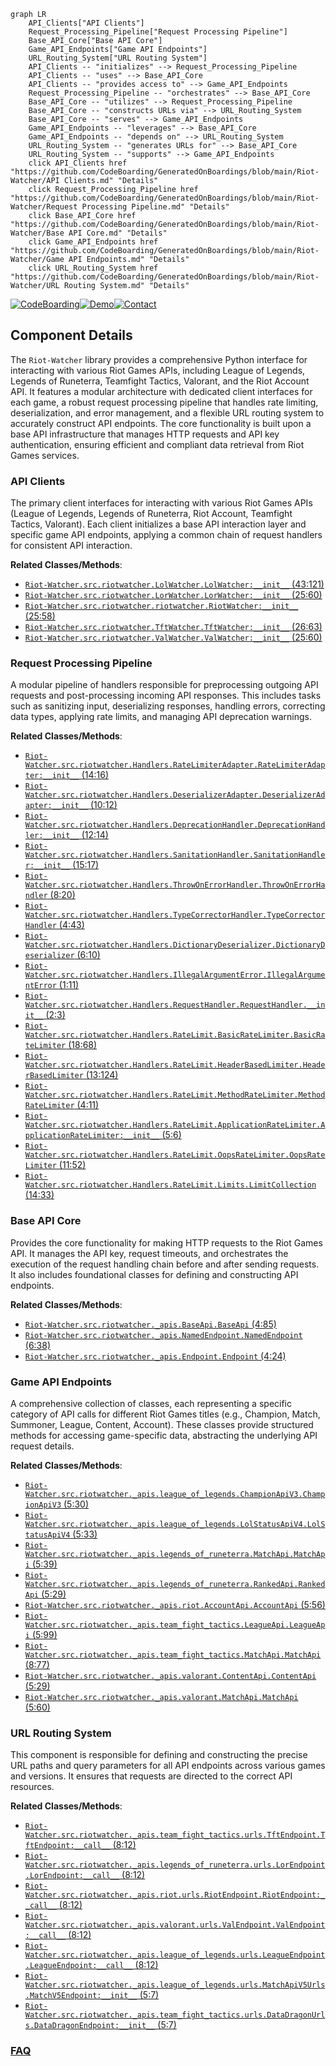 ```mermaid
graph LR
    API_Clients["API Clients"]
    Request_Processing_Pipeline["Request Processing Pipeline"]
    Base_API_Core["Base API Core"]
    Game_API_Endpoints["Game API Endpoints"]
    URL_Routing_System["URL Routing System"]
    API_Clients -- "initializes" --> Request_Processing_Pipeline
    API_Clients -- "uses" --> Base_API_Core
    API_Clients -- "provides access to" --> Game_API_Endpoints
    Request_Processing_Pipeline -- "orchestrates" --> Base_API_Core
    Base_API_Core -- "utilizes" --> Request_Processing_Pipeline
    Base_API_Core -- "constructs URLs via" --> URL_Routing_System
    Base_API_Core -- "serves" --> Game_API_Endpoints
    Game_API_Endpoints -- "leverages" --> Base_API_Core
    Game_API_Endpoints -- "depends on" --> URL_Routing_System
    URL_Routing_System -- "generates URLs for" --> Base_API_Core
    URL_Routing_System -- "supports" --> Game_API_Endpoints
    click API_Clients href "https://github.com/CodeBoarding/GeneratedOnBoardings/blob/main/Riot-Watcher/API Clients.md" "Details"
    click Request_Processing_Pipeline href "https://github.com/CodeBoarding/GeneratedOnBoardings/blob/main/Riot-Watcher/Request Processing Pipeline.md" "Details"
    click Base_API_Core href "https://github.com/CodeBoarding/GeneratedOnBoardings/blob/main/Riot-Watcher/Base API Core.md" "Details"
    click Game_API_Endpoints href "https://github.com/CodeBoarding/GeneratedOnBoardings/blob/main/Riot-Watcher/Game API Endpoints.md" "Details"
    click URL_Routing_System href "https://github.com/CodeBoarding/GeneratedOnBoardings/blob/main/Riot-Watcher/URL Routing System.md" "Details"
```
[![CodeBoarding](https://img.shields.io/badge/Generated%20by-CodeBoarding-9cf?style=flat-square)](https://github.com/CodeBoarding/CodeBoarding)[![Demo](https://img.shields.io/badge/Try%20our-Demo-blue?style=flat-square)](https://www.codeboarding.org/demo)[![Contact](https://img.shields.io/badge/Contact%20us%20-%20contact@codeboarding.org-lightgrey?style=flat-square)](mailto:contact@codeboarding.org)

## Component Details

The `Riot-Watcher` library provides a comprehensive Python interface for interacting with various Riot Games APIs, including League of Legends, Legends of Runeterra, Teamfight Tactics, Valorant, and the Riot Account API. It features a modular architecture with dedicated client interfaces for each game, a robust request processing pipeline that handles rate limiting, deserialization, and error management, and a flexible URL routing system to accurately construct API endpoints. The core functionality is built upon a base API infrastructure that manages HTTP requests and API key authentication, ensuring efficient and compliant data retrieval from Riot Games services.

### API Clients
The primary client interfaces for interacting with various Riot Games APIs (League of Legends, Legends of Runeterra, Riot Account, Teamfight Tactics, Valorant). Each client initializes a base API interaction layer and specific game API endpoints, applying a common chain of request handlers for consistent API interaction.


**Related Classes/Methods**:

- <a href="https://github.com/pseudonym117/Riot-Watcher/blob/master/src/riotwatcher/LolWatcher.py#L43-L121" target="_blank" rel="noopener noreferrer">`Riot-Watcher.src.riotwatcher.LolWatcher.LolWatcher:__init__` (43:121)</a>
- <a href="https://github.com/pseudonym117/Riot-Watcher/blob/master/src/riotwatcher/LorWatcher.py#L25-L60" target="_blank" rel="noopener noreferrer">`Riot-Watcher.src.riotwatcher.LorWatcher.LorWatcher:__init__` (25:60)</a>
- <a href="https://github.com/pseudonym117/Riot-Watcher/blob/master/src/riotwatcher/riotwatcher.py#L25-L58" target="_blank" rel="noopener noreferrer">`Riot-Watcher.src.riotwatcher.riotwatcher.RiotWatcher:__init__` (25:58)</a>
- <a href="https://github.com/pseudonym117/Riot-Watcher/blob/master/src/riotwatcher/TftWatcher.py#L26-L63" target="_blank" rel="noopener noreferrer">`Riot-Watcher.src.riotwatcher.TftWatcher.TftWatcher:__init__` (26:63)</a>
- <a href="https://github.com/pseudonym117/Riot-Watcher/blob/master/src/riotwatcher/ValWatcher.py#L25-L60" target="_blank" rel="noopener noreferrer">`Riot-Watcher.src.riotwatcher.ValWatcher.ValWatcher:__init__` (25:60)</a>


### Request Processing Pipeline
A modular pipeline of handlers responsible for preprocessing outgoing API requests and post-processing incoming API responses. This includes tasks such as sanitizing input, deserializing responses, handling errors, correcting data types, applying rate limits, and managing API deprecation warnings.


**Related Classes/Methods**:

- <a href="https://github.com/pseudonym117/Riot-Watcher/blob/master/src/riotwatcher/Handlers/RateLimiterAdapter.py#L14-L16" target="_blank" rel="noopener noreferrer">`Riot-Watcher.src.riotwatcher.Handlers.RateLimiterAdapter.RateLimiterAdapter:__init__` (14:16)</a>
- <a href="https://github.com/pseudonym117/Riot-Watcher/blob/master/src/riotwatcher/Handlers/DeserializerAdapter.py#L10-L12" target="_blank" rel="noopener noreferrer">`Riot-Watcher.src.riotwatcher.Handlers.DeserializerAdapter.DeserializerAdapter:__init__` (10:12)</a>
- <a href="https://github.com/pseudonym117/Riot-Watcher/blob/master/src/riotwatcher/Handlers/DeprecationHandler.py#L12-L14" target="_blank" rel="noopener noreferrer">`Riot-Watcher.src.riotwatcher.Handlers.DeprecationHandler.DeprecationHandler:__init__` (12:14)</a>
- <a href="https://github.com/pseudonym117/Riot-Watcher/blob/master/src/riotwatcher/Handlers/SanitationHandler.py#L15-L17" target="_blank" rel="noopener noreferrer">`Riot-Watcher.src.riotwatcher.Handlers.SanitationHandler.SanitationHandler:__init__` (15:17)</a>
- <a href="https://github.com/pseudonym117/Riot-Watcher/blob/master/src/riotwatcher/Handlers/ThrowOnErrorHandler.py#L8-L20" target="_blank" rel="noopener noreferrer">`Riot-Watcher.src.riotwatcher.Handlers.ThrowOnErrorHandler.ThrowOnErrorHandler` (8:20)</a>
- <a href="https://github.com/pseudonym117/Riot-Watcher/blob/master/src/riotwatcher/Handlers/TypeCorrectorHandler.py#L4-L43" target="_blank" rel="noopener noreferrer">`Riot-Watcher.src.riotwatcher.Handlers.TypeCorrectorHandler.TypeCorrectorHandler` (4:43)</a>
- <a href="https://github.com/pseudonym117/Riot-Watcher/blob/master/src/riotwatcher/Handlers/DictionaryDeserializer.py#L6-L10" target="_blank" rel="noopener noreferrer">`Riot-Watcher.src.riotwatcher.Handlers.DictionaryDeserializer.DictionaryDeserializer` (6:10)</a>
- <a href="https://github.com/pseudonym117/Riot-Watcher/blob/master/src/riotwatcher/Handlers/IllegalArgumentError.py#L1-L11" target="_blank" rel="noopener noreferrer">`Riot-Watcher.src.riotwatcher.Handlers.IllegalArgumentError.IllegalArgumentError` (1:11)</a>
- <a href="https://github.com/pseudonym117/Riot-Watcher/blob/master/src/riotwatcher/Handlers/RequestHandler.py#L2-L3" target="_blank" rel="noopener noreferrer">`Riot-Watcher.src.riotwatcher.Handlers.RequestHandler.RequestHandler.__init__` (2:3)</a>
- <a href="https://github.com/pseudonym117/Riot-Watcher/blob/master/src/riotwatcher/Handlers/RateLimit/BasicRateLimiter.py#L18-L68" target="_blank" rel="noopener noreferrer">`Riot-Watcher.src.riotwatcher.Handlers.RateLimit.BasicRateLimiter.BasicRateLimiter` (18:68)</a>
- <a href="https://github.com/pseudonym117/Riot-Watcher/blob/master/src/riotwatcher/Handlers/RateLimit/HeaderBasedLimiter.py#L13-L124" target="_blank" rel="noopener noreferrer">`Riot-Watcher.src.riotwatcher.Handlers.RateLimit.HeaderBasedLimiter.HeaderBasedLimiter` (13:124)</a>
- <a href="https://github.com/pseudonym117/Riot-Watcher/blob/master/src/riotwatcher/Handlers/RateLimit/MethodRateLimiter.py#L4-L11" target="_blank" rel="noopener noreferrer">`Riot-Watcher.src.riotwatcher.Handlers.RateLimit.MethodRateLimiter.MethodRateLimiter` (4:11)</a>
- <a href="https://github.com/pseudonym117/Riot-Watcher/blob/master/src/riotwatcher/Handlers/RateLimit/ApplicationRateLimiter.py#L5-L6" target="_blank" rel="noopener noreferrer">`Riot-Watcher.src.riotwatcher.Handlers.RateLimit.ApplicationRateLimiter.ApplicationRateLimiter:__init__` (5:6)</a>
- <a href="https://github.com/pseudonym117/Riot-Watcher/blob/master/src/riotwatcher/Handlers/RateLimit/OopsRateLimiter.py#L11-L52" target="_blank" rel="noopener noreferrer">`Riot-Watcher.src.riotwatcher.Handlers.RateLimit.OopsRateLimiter.OopsRateLimiter` (11:52)</a>
- <a href="https://github.com/pseudonym117/Riot-Watcher/blob/master/src/riotwatcher/Handlers/RateLimit/Limits.py#L14-L33" target="_blank" rel="noopener noreferrer">`Riot-Watcher.src.riotwatcher.Handlers.RateLimit.Limits.LimitCollection` (14:33)</a>


### Base API Core
Provides the core functionality for making HTTP requests to the Riot Games API. It manages the API key, request timeouts, and orchestrates the execution of the request handling chain before and after sending requests. It also includes foundational classes for defining and constructing API endpoints.


**Related Classes/Methods**:

- <a href="https://github.com/pseudonym117/Riot-Watcher/blob/master/src/riotwatcher/_apis/BaseApi.py#L4-L85" target="_blank" rel="noopener noreferrer">`Riot-Watcher.src.riotwatcher._apis.BaseApi.BaseApi` (4:85)</a>
- <a href="https://github.com/pseudonym117/Riot-Watcher/blob/master/src/riotwatcher/_apis/NamedEndpoint.py#L6-L38" target="_blank" rel="noopener noreferrer">`Riot-Watcher.src.riotwatcher._apis.NamedEndpoint.NamedEndpoint` (6:38)</a>
- <a href="https://github.com/pseudonym117/Riot-Watcher/blob/master/src/riotwatcher/_apis/Endpoint.py#L4-L24" target="_blank" rel="noopener noreferrer">`Riot-Watcher.src.riotwatcher._apis.Endpoint.Endpoint` (4:24)</a>


### Game API Endpoints
A comprehensive collection of classes, each representing a specific category of API calls for different Riot Games titles (e.g., Champion, Match, Summoner, League, Content, Account). These classes provide structured methods for accessing game-specific data, abstracting the underlying API request details.


**Related Classes/Methods**:

- <a href="https://github.com/pseudonym117/Riot-Watcher/blob/master/src/riotwatcher/_apis/league_of_legends/ChampionApiV3.py#L5-L30" target="_blank" rel="noopener noreferrer">`Riot-Watcher.src.riotwatcher._apis.league_of_legends.ChampionApiV3.ChampionApiV3` (5:30)</a>
- <a href="https://github.com/pseudonym117/Riot-Watcher/blob/master/src/riotwatcher/_apis/league_of_legends/LolStatusApiV4.py#L5-L33" target="_blank" rel="noopener noreferrer">`Riot-Watcher.src.riotwatcher._apis.league_of_legends.LolStatusApiV4.LolStatusApiV4` (5:33)</a>
- <a href="https://github.com/pseudonym117/Riot-Watcher/blob/master/src/riotwatcher/_apis/legends_of_runeterra/MatchApi.py#L5-L39" target="_blank" rel="noopener noreferrer">`Riot-Watcher.src.riotwatcher._apis.legends_of_runeterra.MatchApi.MatchApi` (5:39)</a>
- <a href="https://github.com/pseudonym117/Riot-Watcher/blob/master/src/riotwatcher/_apis/legends_of_runeterra/RankedApi.py#L5-L29" target="_blank" rel="noopener noreferrer">`Riot-Watcher.src.riotwatcher._apis.legends_of_runeterra.RankedApi.RankedApi` (5:29)</a>
- <a href="https://github.com/pseudonym117/Riot-Watcher/blob/master/src/riotwatcher/_apis/riot/AccountApi.py#L5-L56" target="_blank" rel="noopener noreferrer">`Riot-Watcher.src.riotwatcher._apis.riot.AccountApi.AccountApi` (5:56)</a>
- <a href="https://github.com/pseudonym117/Riot-Watcher/blob/master/src/riotwatcher/_apis/team_fight_tactics/LeagueApi.py#L5-L99" target="_blank" rel="noopener noreferrer">`Riot-Watcher.src.riotwatcher._apis.team_fight_tactics.LeagueApi.LeagueApi` (5:99)</a>
- <a href="https://github.com/pseudonym117/Riot-Watcher/blob/master/src/riotwatcher/_apis/team_fight_tactics/MatchApi.py#L8-L77" target="_blank" rel="noopener noreferrer">`Riot-Watcher.src.riotwatcher._apis.team_fight_tactics.MatchApi.MatchApi` (8:77)</a>
- <a href="https://github.com/pseudonym117/Riot-Watcher/blob/master/src/riotwatcher/_apis/valorant/ContentApi.py#L5-L29" target="_blank" rel="noopener noreferrer">`Riot-Watcher.src.riotwatcher._apis.valorant.ContentApi.ContentApi` (5:29)</a>
- <a href="https://github.com/pseudonym117/Riot-Watcher/blob/master/src/riotwatcher/_apis/valorant/MatchApi.py#L5-L60" target="_blank" rel="noopener noreferrer">`Riot-Watcher.src.riotwatcher._apis.valorant.MatchApi.MatchApi` (5:60)</a>


### URL Routing System
This component is responsible for defining and constructing the precise URL paths and query parameters for all API endpoints across various games and versions. It ensures that requests are directed to the correct API resources.


**Related Classes/Methods**:

- <a href="https://github.com/pseudonym117/Riot-Watcher/blob/master/src/riotwatcher/_apis/team_fight_tactics/urls/TftEndpoint.py#L8-L12" target="_blank" rel="noopener noreferrer">`Riot-Watcher.src.riotwatcher._apis.team_fight_tactics.urls.TftEndpoint.TftEndpoint:__call__` (8:12)</a>
- <a href="https://github.com/pseudonym117/Riot-Watcher/blob/master/src/riotwatcher/_apis/legends_of_runeterra/urls/LorEndpoint.py#L8-L12" target="_blank" rel="noopener noreferrer">`Riot-Watcher.src.riotwatcher._apis.legends_of_runeterra.urls.LorEndpoint.LorEndpoint:__call__` (8:12)</a>
- <a href="https://github.com/pseudonym117/Riot-Watcher/blob/master/src/riotwatcher/_apis/riot/urls/RiotEndpoint.py#L8-L12" target="_blank" rel="noopener noreferrer">`Riot-Watcher.src.riotwatcher._apis.riot.urls.RiotEndpoint.RiotEndpoint:__call__` (8:12)</a>
- <a href="https://github.com/pseudonym117/Riot-Watcher/blob/master/src/riotwatcher/_apis/valorant/urls/ValEndpoint.py#L8-L12" target="_blank" rel="noopener noreferrer">`Riot-Watcher.src.riotwatcher._apis.valorant.urls.ValEndpoint.ValEndpoint:__call__` (8:12)</a>
- <a href="https://github.com/pseudonym117/Riot-Watcher/blob/master/src/riotwatcher/_apis/league_of_legends/urls/LeagueEndpoint.py#L8-L12" target="_blank" rel="noopener noreferrer">`Riot-Watcher.src.riotwatcher._apis.league_of_legends.urls.LeagueEndpoint.LeagueEndpoint:__call__` (8:12)</a>
- <a href="https://github.com/pseudonym117/Riot-Watcher/blob/master/src/riotwatcher/_apis/league_of_legends/urls/MatchApiV5Urls.py#L5-L7" target="_blank" rel="noopener noreferrer">`Riot-Watcher.src.riotwatcher._apis.league_of_legends.urls.MatchApiV5Urls.MatchV5Endpoint:__init__` (5:7)</a>
- <a href="https://github.com/pseudonym117/Riot-Watcher/blob/master/src/riotwatcher/_apis/team_fight_tactics/urls/DataDragonUrls.py#L5-L7" target="_blank" rel="noopener noreferrer">`Riot-Watcher.src.riotwatcher._apis.team_fight_tactics.urls.DataDragonUrls.DataDragonEndpoint:__init__` (5:7)</a>




### [FAQ](https://github.com/CodeBoarding/GeneratedOnBoardings/tree/main?tab=readme-ov-file#faq)